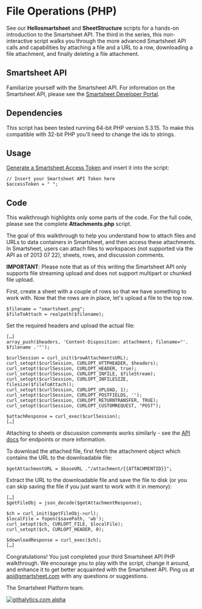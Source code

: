 File Operations (PHP)
===
See our <b>Hellosmartsheet</b> and <b>SheetStructure</b> scripts for a hands-on introduction to the Smartsheet API.  The third in the series, this non-interactive script walks you through the more advanced Smartsheet API calls and capabilities by attaching a file and a URL to a row, downloading a file attachment, and finally deleting a file attachment.

Smartsheet API
---
Familiarize yourself with the Smartsheet API. For information on the Smartsheet API, please see the [Smartsheet Developer Portal](http://smartsheet.com/developers).

Dependencies
---
This script has been tested running 64-bit PHP version 5.3.15. To make this compatible with 32-bit PHP you'll need to change the ids to strings.

Usage
---
[Generate a Smartsheet Access Token](http://www.smartsheet.com/developers/api-documentation#h.5osh0dl59e5m) and insert it into the script:

	// Insert your Smartsheet API Token here
    $accessToken = " ";
    

Code
---
This walkthrough highlights only some parts of the code.  For the full code, please see the complete <b>Attachments.php</b> script.

The goal of this walkthrough to help you understand how to attach files and URLs to data containers in Smartsheet, and then access these attachments.  In Smartsheet, users can attach files to workspaces (not supported via the API as of 2013 07 22), sheets, rows, and discussion comments. 

<b>IMPORTANT</b>: Please note that as of this writing the Smartsheet API only supports file streaming upload and does not support multipart or chunked file upload. 

First, create a sheet with a couple of rows so that we have something to work with.  Now that the rows are in place, let's upload a file to the top row.

	$filename = "smartsheet.png";
    $fileToAttach = realpath($filename);

Set the required headers and upload the actual file:

	[…]
	array_push($headers, 'Content-Disposition: attachment; filename="'. $filename .'"');

    $curlSession = curl_init($rowAttachmentsURL);
    curl_setopt($curlSession, CURLOPT_HTTPHEADER, $headers);   
    curl_setopt($curlSession, CURLOPT_HEADER, true);   
    curl_setopt($curlSession, CURLOPT_INFILE, $fileStream);
    curl_setopt($curlSession, CURLOPT_INFILESIZE, filesize($fileToAttach));
    curl_setopt($curlSession, CURLOPT_UPLOAD, 1);
    curl_setopt($curlSession, CURLOPT_POSTFIELDS, '');
    curl_setopt($curlSession, CURLOPT_RETURNTRANSFER, TRUE);
    curl_setopt($curlSession, CURLOPT_CUSTOMREQUEST, "POST");

    $attachResponse = curl_exec($curlSession);
	[…]

Attaching to sheets or discussion comments works similarly - see the [API docs](http://www.smartsheet.com/developers/api-documentation#id.4clt0m7fespn) for endpoints or more information.

To download the attached file, first fetch the attachment object which contains the URL to the downloadable file:

	$getAttachmentURL = $baseURL ."/attachment/{{ATTACHMENTID}}";

	
Extract the URL to the downloadable file and save the file to disk (or you can skip saving the file if you just want to work with it in memory):

	[…]
	$getFileObj = json_decode($getAttachmentResponse);

    $ch = curl_init($getFileObj->url);
    $localFile = fopen($savePath, 'wb');
    curl_setopt($ch, CURLOPT_FILE, $localFile);
    curl_setopt($ch, CURLOPT_HEADER, 0);

   	$downloadResponse = curl_exec($ch);
	[…]

	
Congratulations!  You just completed your third Smartsheet API PHP walkthrough.  We encourage you to play with the script, change it around, and enhance it to get better acquainted with the Smartsheet API.  Ping us at api@smartsheet.com with any questions or suggestions.

The Smartsheet Platform team. 

[![githalytics.com alpha](https://cruel-carlota.pagodabox.com/8682c8fc5c6618bcdad0698d2832b639 "githalytics.com")](http://githalytics.com/smartsheet-platform/samples)
